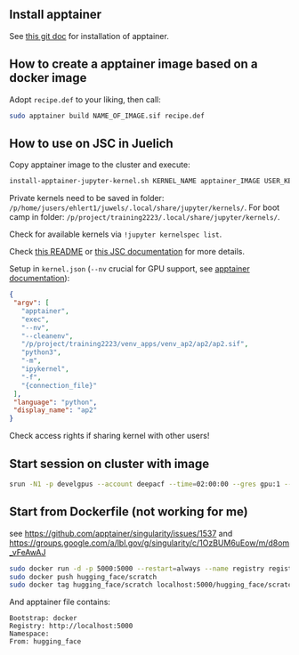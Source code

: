 ## Install apptainer

See [this git doc](https://github.com/apptainer/apptainer/blob/main/INSTALL.md) for installation of apptainer.

## How to create a apptainer image based on a docker image
Adopt `recipe.def` to your liking, then call:
```bash
sudo apptainer build NAME_OF_IMAGE.sif recipe.def
```

## How to use on JSC in Juelich
Copy apptainer image to the cluster and execute:
```bash
install-apptainer-jupyter-kernel.sh KERNEL_NAME apptainer_IMAGE USER_KERNEL_DIR_STEM
```

Private kernels need to be saved in folder: `/p/home/jusers/ehlert1/juwels/.local/share/jupyter/kernels/`.
For boot camp in folder: `/p/project/training2223/.local/share/jupyter/kernels/`.

Check for available kernels via `!jupyter kernelspec list`.

Check [this README](https://gitlab.jsc.fz-juelich.de/kesselheim1/sc_venv_template/-/tree/singularity) or [this JSC documentation](https://docs.jupyter-jsc.fz-juelich.de/github/kreuzert/jupyter-jsc-notebooks/blob/documentation/03-HowTos/install-singularity-jupyter-kernel.ipynb) for more details.

Setup in `kernel.json` (`--nv` crucial for GPU support, see [apptainer documentation](https://docs.sylabs.io/guides/3.1/user-guide/cli/singularity_exec.html)):
```json
{
 "argv": [
   "apptainer",
   "exec",
   "--nv",
   "--cleanenv",
   "/p/project/training2223/venv_apps/venv_ap2/ap2/ap2.sif",
   "python3",
   "-m",
   "ipykernel",
   "-f",
   "{connection_file}"
 ],
 "language": "python",
 "display_name": "ap2"
}
```
Check access rights if sharing kernel with other users!
## Start session on cluster with image
```bash
srun -N1 -p develgpus --account deepacf --time=02:00:00 --gres gpu:1 --pty apptainer shell --nv APPTAINER_IMAGE.sif
```

## Start from Dockerfile (not working for me)
see https://github.com/apptainer/singularity/issues/1537
and https://groups.google.com/a/lbl.gov/g/singularity/c/1OzBUM6uEow/m/d8om_vFeAwAJ

```bash
sudo docker run -d -p 5000:5000 --restart=always --name registry registry:2
sudo docker push hugging_face/scratch
sudo docker tag hugging_face/scratch localhost:5000/hugging_face/scratch
```
And apptainer file contains:
```text
Bootstrap: docker
Registry: http://localhost:5000
Namespace:
From: hugging_face
```